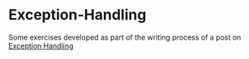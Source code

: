# Exception-Handling
Some exercises developed as part of the writing process of a post on [Exception Handling](https://dev.to/leah_massey/exception-handling-3j0i-temp-slug-3630650?preview=c1084c6952c92ca3d9852c9e3ff66f6a79c8f9c21a225155b23af774df931f6d771ca31185a3ede5637867276a5791d6b233d9bd361dcf8c62dddcdc)

